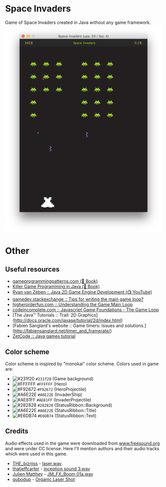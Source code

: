 # Space Invaders
Game of Space Invaders created in Java without any game framework.
![Screenshot](readme-resources/screenshot.png)

# Other

## Useful resources

* [gameprogrammingpatterns.com (📖 Book)](http://gameprogrammingpatterns.com/)
* [Killer Game Programming in Java (📖 Book)](https://www.amazon.com/Killer-Game-Programming-Andrew-Davison/dp/0596007302#immersive-view_1419346106105)
* [Ryan van Zeben :: Java 2D Game Engine Development (📺 YouTube)](https://www.youtube.com/playlist?list=PL8CAB66181A502179)
* [gamedev.stackexchange :: Tips for writing the main game loop?](http://gamedev.stackexchange.com/questions/651/tips-for-writing-the-main-game-loop)
* [higherorderfun.com :: Understanding the Game Main Loop](http://higherorderfun.com/blog/2010/08/17/understanding-the-game-main-loop/)
* [codeincomplete.com :: Javascript Game Foundations - The Game Loop](http://codeincomplete.com/posts/javascript-game-foundations-the-game-loop/)
* [The Java™ Tutorials :: Trail: 2D Graphics] (http://docs.oracle.com/javase/tutorial/2d/index.html)
* [Fabien Sanglard's website :: Game timers: Issues and solutions.] (http://fabiensanglard.net/timer_and_framerate/)
* [ZetCode :: Java games tutorial](http://zetcode.com/tutorials/javagamestutorial/)


## Color scheme
Color scheme is inspired by "monokai" color scheme. Colors used in game are:

* ![#231f20](http://placehold.it/15/231f20/000000?text=+) `#231f20` (Game background)
* ![#FFFFFF](http://placehold.it/15/FFFFFF/000000?text=+) `#FFFFFF` (Hero)
* ![#F92672](http://placehold.it/15/f03c15/000000?text=+) `#F92672` (HeroProjectile)
* ![#A6E22E](http://placehold.it/15/A6E22E/000000?text=+) `#A6E22E` (InvaderShip)
* ![#AE81FF](http://placehold.it/15/AE81FF/000000?text=+) `#AE81FF` (InvaderProjectile)
* ![#282828](http://placehold.it/15/282828/000000?text=+) `#282828` (StatusRibbon::Background)
* ![#A6E22E](http://placehold.it/15/A6E22E/000000?text=+) `#A6E22E` (StatusRibbon::Title)
* ![#E6DB74](http://placehold.it/15/E6DB74/000000?text=+) `#E6DB74` (StatusRibbon::Text)

## Credits
Audio effects used in the game were downloaded from www.freesound.org and were under CC license. Here I'll mention authors and their audio tracks which were used in this game.

* [THE_bizniss](https://www.freesound.org/people/THE_bizniss) - [laser.wav](https://www.freesound.org/people/THE_bizniss/sounds/39459/)
* [thatjeffcarter](https://www.freesound.org/people/thatjeffcarter) - [inception sound 3.wav](https://www.freesound.org/people/thatjeffcarter/sounds/106521)
* [Julien Matthey](https://www.freesound.org/people/Julien%20Matthey) - [JM_FX_Boom 01a.wav](https://www.freesound.org/people/Julien%20Matthey/sounds/201571)
* [qubodup](https://www.freesound.org/people/qubodup) - [Organic Laser Shot](https://www.freesound.org/people/qubodup/sounds/238991)
